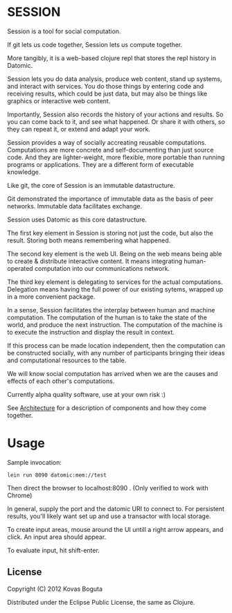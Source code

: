 # SESSION

Session is a tool for social computation. 

If git lets us code together, Session lets us compute together.

More tangibly, it is a web-based clojure repl that stores the repl history in Datomic. 

Session lets you do data analysis, produce web content, stand up systems, and interact with services. You do those things by entering code and receiving results, which could be just data, but may also be things like graphics or interactive web content.

Importantly, Session also records the history of your actions and results. So you can come back to it, and see what happened. Or share it with others, so they can repeat it, or extend and adapt your work. 

Session provides a way of socially accreating reusable computations. Computations are more concrete and self-documenting than just source code. And they are lighter-weight, more flexible,  more portable than running programs or applications. They are a different form of executable knowledge.

Like git, the core of Session is an immutable datastructure.

Git demonstrated the importance of immutable data as the basis of peer networks. Immutable data facilitates exchange.

Session uses Datomic as this core datastructure.

The first key element in Session is storing not just the code, but also the result. Storing both means remembering what happened.

The second key element is the web UI. Being on the web means being able to create & distribute interactive content. It means integrating human-operated computation into our communications network.

The third key element is delegating to services for the actual computations. Delegation means having the full power of our existing sytems, wrapped up in a more convenient package.

In a sense, Session facilitates the interplay between human and machine computation. The computation of the human is to take the state of the world, and produce the next instruction. The computation of the machine is to execute the instruction and display the result in context.

If this process can be made location independent, then the computation can be constructed socially, with any number of participants bringing their ideas and computational resources to the table.

We will know social computation has arrived when we are the causes and effects of each other's computations.

Currently alpha quality software, use at your own risk :)

See [Architecture](https://github.com/kovasb/session/wiki/Architecture) for a description of components and how they come together.

# Usage

Sample invocation:

    lein run 8090 datomic:mem://test

Then direct the browser to localhost:8090 . (Only verified to work with Chrome)

In general, supply the port and the datomic URI to connect to. For persistent results, you'll likely want set up and use a transactor with local storage.

To create input areas, mouse around the UI untill a right arrow appears, and click. An input area should appear.

To evaluate input, hit shift-enter.

## License

Copyright (C) 2012 Kovas Boguta

Distributed under the Eclipse Public License, the same as Clojure.
